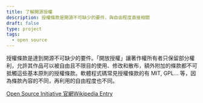 ```yaml
---
title: 了解開源授權
description: 授權條款是開源不可缺少的要件，與自由程度直接相關
draft: false
type: project
tags:
  - open source
---
```

授權條款是達到開源不可缺少的要件。「開放授權」讓著作權所有者只保留部分權利，允許其作品可以被自由且不限目的使用、修改和散布，額外附加的條款都不可抵觸這些基本原則的授權條款。軟體程式碼常見授權條款的有 MIT, GPL… 等，因為條款內容的不同，再利用的自由程度也不同。

[Open Source Initiative 官網](https://web.archive.org/web/20120222220933/http://www.opensource.org/)[Wikipedia Entry](https://zh.wikipedia.org/zh-tw/%E8%87%AA%E7%94%B1%E5%8F%8A%E9%96%8B%E6%94%BE%E5%8E%9F%E5%A7%8B%E7%A2%BC%E8%BB%9F%E9%AB%94%E8%A8%B1%E5%8F%AF%E8%AD%89%E6%AF%94%E8%BC%83)